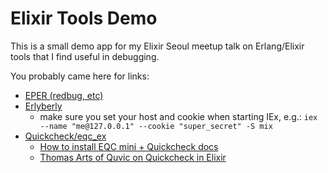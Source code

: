 # Elixir Tools Demo

This is a small demo app for my Elixir Seoul meetup talk
on Erlang/Elixir tools that I find useful in debugging.

You probably came here for links:

* [EPER (redbug, etc)](https://github.com/massemanet/eper)
* [Erlyberly](https://github.com/andytill/erlyberly)
	* make sure you set your host and cookie when starting IEx, e.g.: `iex --name "me@127.0.0.1" --cookie "super_secret" -S mix` 
* [Quickcheck/eqc_ex](https://github.com/Quviq/eqc_ex)
  * [How to install EQC mini + Quickcheck docs](https://hexdocs.pm/eqc_ex/Mix.Tasks.Eqc.Install.html#content)
  * [Thomas Arts of Quvic on Quickcheck in Elixir](https://www.youtube.com/watch?v=nbpZRm9gl50)


